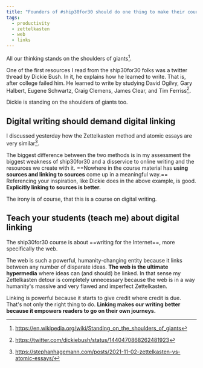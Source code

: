 ```yaml
---
title: "Founders of #ship30for30 should do one thing to make their course (and their students) better"
tags:
  - productivity
  - zettelkasten
  - web
  - links
---
```


All our thinking stands on the shoulders of giants[^1].
<!--more-->

One of the first resources I read from the ship30for30 folks was a twitter thread by Dickie Bush. In it, he explains how he learned to write. That is, after college failed him. He learned to write by studying David Ogilvy, Gary Halbert, Eugene Schwartz, Craig Clemens, James Clear, and Tim Ferriss[^2].

Dickie is standing on the shoulders of giants too.

## Digital writing should demand digital linking

I discussed yesterday how the Zettelkasten method and atomic essays are very similar[^3].

The biggest difference between the two methods is in my assessment the biggest weakness of ship30for30 and a disservice to online writing and the resources we create with it. ==Nowhere in the course material has **using sources and linking to sources** come up in a meaningful way.== Referencing your inspiration, like Dickie does in the above example, is good. **Explicitly linking to sources is better.**

The irony is of course, that this is a course on digital writing.

## Teach your students (teach me) about digital linking

The ship30for30 course is about ==writing for the Internet==, more specifically the web.

The web is such a powerful, humanity-changing entity because it links between any number of disparate ideas. **The web is the ultimate hypermedia** where ideas can (and should) be linked. In that sense my Zettelkasten detour is completely unnecessary because the web is in a way humanity's massive and very flawed and imperfect Zettelkasten.

Linking is powerful because it starts to give credit where credit is due. That's not only the right thing to do. **Linking makes our writing better because it empowers readers to go on their own journeys.**

[^1]: https://en.wikipedia.org/wiki/Standing_on_the_shoulders_of_giants
[^2]: https://twitter.com/dickiebush/status/1440470868262481923
[^3]: https://stephanhagemann.com/posts/2021-11-02-zettelkasten-vs-atomic-essays/
